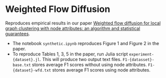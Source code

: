 # Weighted Flow Diffusion

Reproduces empirical results in our paper [Weighted flow diffusion for local graph clustering with node attributes: an algorithm and statistical guarantees](https://arxiv.org/abs/2301.13187).

- The notebook `synthetic.ipynb` reproduces Figure 1 and Figure 2 in the paper.
- To reproduce Tables 1, 3, 5 in the paper, run Julia script `experiment-{dataset}.jl`.
  This will produce two output text files. 
  `F1-{datasset}-base.txt` stores average F1 scores without using node attributes. 
  `F1-{dataset}-wfd.txt` stores average F1 scores using node attributes.
